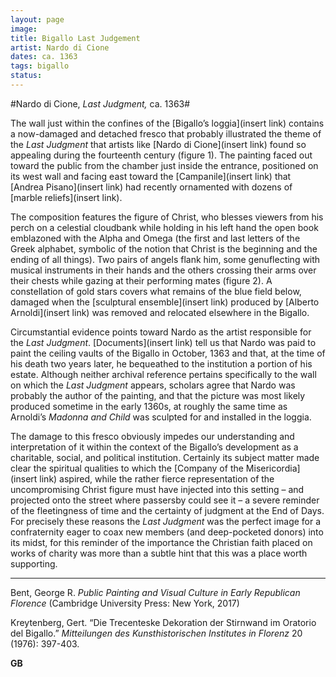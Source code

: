 ```yaml
---
layout: page
image:
title: Bigallo Last Judgement
artist: Nardo di Cione
dates: ca. 1363
tags: bigallo
status:
---
```


#Nardo di Cione, *Last Judgment,* ca. 1363#

The wall just within the confines of the [Bigallo’s loggia](insert link) contains a now-damaged and detached fresco that probably illustrated the theme of the *Last Judgment* that artists like [Nardo di Cione](insert link) found so appealing during the fourteenth century (figure 1). The painting faced out toward the public from the chamber just inside the entrance, positioned on its west wall and facing east toward the [Campanile](insert link) that [Andrea Pisano](insert link) had recently ornamented with dozens of [marble reliefs](insert link).

The composition features the figure of Christ, who blesses viewers from his perch on a celestial cloudbank while holding in his left hand the open book emblazoned with the Alpha and Omega (the first and last letters of the Greek alphabet, symbolic of the notion that Christ is the beginning and the ending of all things). Two pairs of angels flank him, some genuflecting with musical instruments in their hands and the others crossing their arms over their chests while gazing at their performing mates (figure 2). A constellation of gold stars covers what remains of the blue field below, damaged when the [sculptural ensemble](insert link) produced by [Alberto Arnoldi](insert link) was removed and relocated elsewhere in the Bigallo.

Circumstantial evidence points toward Nardo as the artist responsible for the *Last Judgment*. [Documents](insert link) tell us that Nardo was paid to paint the ceiling vaults of the Bigallo in October, 1363 and that, at the time of his death two years later, he bequeathed to the institution a portion of his estate. Although neither archival reference pertains specifically to the wall on which the *Last Judgment* appears, scholars agree that Nardo was probably the author of the painting, and that the picture was most likely produced sometime in the early 1360s, at roughly the same time as Arnoldi’s *Madonna and Child* was sculpted for and installed in the loggia.

The damage to this fresco obviously impedes our understanding and interpretation of it within the context of the Bigallo’s development as a charitable, social, and political institution. Certainly its subject matter made clear the spiritual qualities to which the [Company of the Misericordia](insert link) aspired, while the rather fierce representation of the uncompromising Christ figure must have injected into this setting – and projected onto the street where passersby could see it – a severe reminder of the fleetingness of time and the certainty of judgment at the End of Days. For precisely these reasons the *Last Judgment* was the perfect image for a confraternity eager to coax new members (and deep-pocketed donors) into its midst, for this reminder of the importance the Christian faith placed on works of charity was more than a subtle hint that this was a place worth supporting.

---

Bent, George R. *Public Painting and Visual Culture in Early Republican Florence* (Cambridge University Press: New York, 2017)

Kreytenberg, Gert. “Die Trecenteske Dekoration der Stirnwand im Oratorio del Bigallo.” *Mitteilungen des Kunsthistorischen Institutes in Florenz* 20 (1976): 397-403.

**GB**
